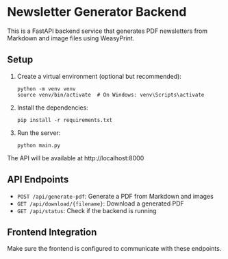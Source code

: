 
# Newsletter Generator Backend

This is a FastAPI backend service that generates PDF newsletters from Markdown and image files using WeasyPrint.

## Setup

1. Create a virtual environment (optional but recommended):
   ```
   python -m venv venv
   source venv/bin/activate  # On Windows: venv\Scripts\activate
   ```

2. Install the dependencies:
   ```
   pip install -r requirements.txt
   ```

3. Run the server:
   ```
   python main.py
   ```

The API will be available at http://localhost:8000

## API Endpoints

- `POST /api/generate-pdf`: Generate a PDF from Markdown and images
- `GET /api/download/{filename}`: Download a generated PDF
- `GET /api/status`: Check if the backend is running

## Frontend Integration

Make sure the frontend is configured to communicate with these endpoints.
